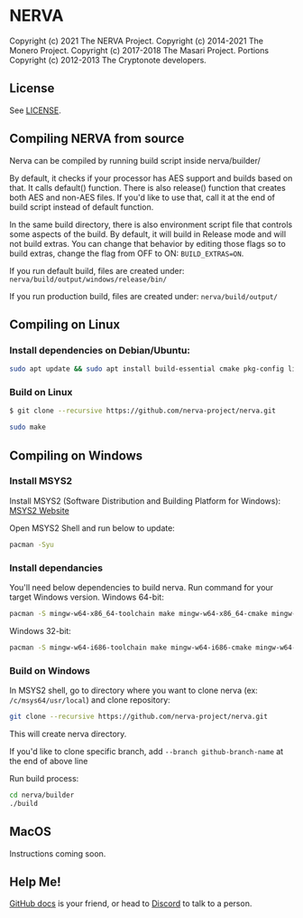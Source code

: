# NERVA

Copyright (c) 2021 The NERVA Project.
Copyright (c) 2014-2021 The Monero Project.
Copyright (c) 2017-2018 The Masari Project.
Portions Copyright (c) 2012-2013 The Cryptonote developers.


## License

See [LICENSE](LICENSE).


## Compiling NERVA from source
Nerva can be compiled by running build script inside nerva/builder/

By default, it checks if your processor has AES support and builds based on that.  It calls default() function.  There is also release() function that creates both AES and non-AES files.  If you'd like to use that, call it at the end of build script instead of default function.

In the same build directory, there is also environment script file that controls some aspects of the build.  By default, it will build in Release mode and will not build extras.  You can change that behavior by editing those flags so to build extras, change the flag from OFF to ON: `BUILD_EXTRAS=ON`.

If you run default build, files are created under: `nerva/build/output/windows/release/bin/`

If you run production build, files are created under: `nerva/build/output/`

## Compiling on Linux

### Install dependencies on Debian/Ubuntu:
```bash
sudo apt update && sudo apt install build-essential cmake pkg-config libboost-all-dev libssl-dev libzmq3-dev libpgm-dev libunbound-dev libsodium-dev
```

### Build on Linux
```bash
$ git clone --recursive https://github.com/nerva-project/nerva.git
```

```bash
sudo make
```


## Compiling on Windows

### Install MSYS2
Install MSYS2 (Software Distribution and Building Platform for Windows):
[MSYS2 Website][msys2-link]

Open MSYS2 Shell and run below to update:
```bash
pacman -Syu
```

### Install dependancies
You'll need below dependencies to build nerva.  Run command for your target Windows version.
Windows 64-bit:
```bash
pacman -S mingw-w64-x86_64-toolchain make mingw-w64-x86_64-cmake mingw-w64-x86_64-boost mingw-w64-x86_64-openssl mingw-w64-x86_64-zeromq mingw-w64-x86_64-libsodium mingw-w64-x86_64-hidapi mingw-w64-x86_64-unbound git
```

Windows 32-bit:
```bash
pacman -S mingw-w64-i686-toolchain make mingw-w64-i686-cmake mingw-w64-i686-boost mingw-w64-i686-openssl mingw-w64-i686-zeromq mingw-w64-i686-libsodium mingw-w64-i686-hidapi mingw-w64-i686-unbound git
```

### Build on Windows
In MSYS2 shell, go to directory where you want to clone nerva (ex: `/c/msys64/usr/local`) and clone repository:
```bash
git clone --recursive https://github.com/nerva-project/nerva.git
```
This will create nerva directory.

If you'd like to clone specific branch, add `--branch github-branch-name` at the end of above line

Run build process:
```bash
cd nerva/builder
./build
```


## MacOS
Instructions coming soon.


## Help Me!

[GitHub docs][nerva-website-link] is your friend, or head to [Discord][nerva-discord-link] to talk to a person.



<!--Reference links -->
[nerva-discord-link]: https://discord.gg/jsdbEns
[nerva-website-link]: https://nerva.one
[msys2-link]: https://www.msys2.org